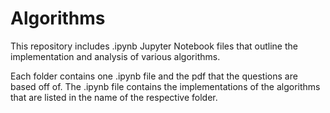 # Algorithms
This repository includes .ipynb Jupyter Notebook files that outline the implementation and analysis of various algorithms.

Each folder contains one .ipynb file and the pdf that the questions are based off of. The .ipynb file contains the implementations of the algorithms that are listed in the name of the respective folder.
